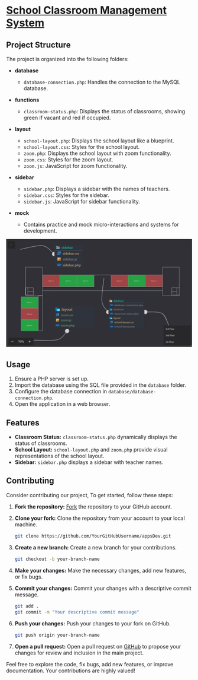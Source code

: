 # [School Classroom Management System](https://github.com/Jgarette0/appsDev)

## Project Structure

The project is organized into the following folders:

- **database**
  - `database-connection.php`: Handles the connection to the MySQL database.

- **functions**
  - `classroom-status.php`: Displays the status of classrooms, showing green if vacant and red if occupied.

- **layout**
  - `school-layout.php`: Displays the school layout like a blueprint.
  - `school-layout.css`: Styles for the school layout.
  - `zoom.php`: Displays the school layout with zoom functionality.
  - `zoom.css`: Styles for the zoom layout.
  - `zoom.js`: JavaScript for zoom functionality.

- **sidebar**
  - `sidebar.php`: Displays a sidebar with the names of teachers.
  - `sidebar.css`: Styles for the sidebar.
  - `sidebar.js`: JavaScript for sidebar functionality.


- **mock**
  - Contains practice and mock micro-interactions and systems for development.

![UI Screenshot](images/screenshot.png)

## Usage

1. Ensure a PHP server is set up.
2. Import the database using the SQL file provided in the `database` folder.
3. Configure the database connection in `database/database-connection.php`.
4. Open the application in a web browser.

## Features

- **Classroom Status:** `classroom-status.php` dynamically displays the status of classrooms.
- **School Layout:** `school-layout.php` and `zoom.php` provide visual representations of the school layout.
- **Sidebar:** `sidebar.php` displays a sidebar with teacher names.

## Contributing


Consider contributing our project, To get started, follow these steps:


1. **Fork the repository:** [Fork](https://github.com/Jgarette0/appsDev/fork) the repository to your GitHub account.


2. **Clone your fork:** Clone the repository from your account to your local machine.

    ```bash
    git clone https://github.com/YourGitHubUsername/appsDev.git
    ```

3. **Create a new branch:** Create a new branch for your contributions.

    ```bash
    git checkout -b your-branch-name
    ```

4. **Make your changes:** Make the necessary changes, add new features, or fix bugs.

5. **Commit your changes:** Commit your changes with a descriptive commit message.

    ```bash
    git add .
    git commit -m "Your descriptive commit message"
    ```

6. **Push your changes:** Push your changes to your fork on GitHub.

    ```bash
    git push origin your-branch-name
    ```

7. **Open a pull request:** Open a pull request on [GitHub](https://github.com/Jgarette0/appsDev/pulls) to propose your changes for review and inclusion in the main project.

Feel free to explore the code, fix bugs, add new features, or improve documentation. Your contributions are highly valued!

